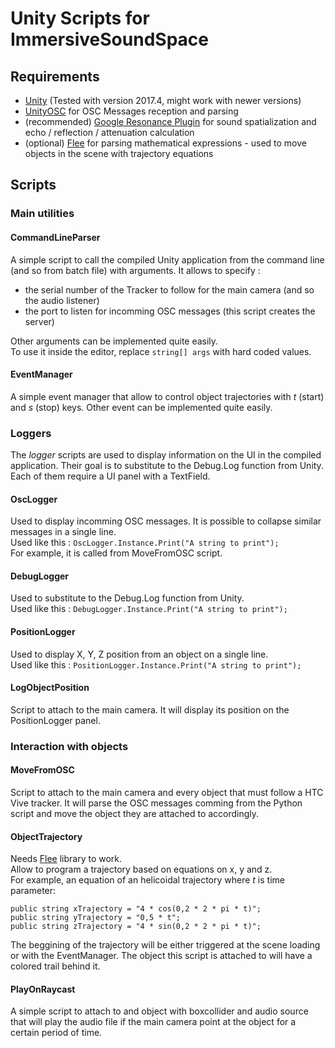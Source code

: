 # Unity Scripts for ImmersiveSoundSpace

## Requirements
- [Unity](https://store.unity.com/) (Tested with version 2017.4, might work with newer versions)
- [UnityOSC](https://github.com/jorgegarcia/UnityOSC) for OSC Messages reception and parsing
- (recommended) [Google Resonance Plugin](https://resonance-audio.github.io/resonance-audio/develop/unity/getting-started) for sound spatialization and echo / reflection / attenuation calculation
- (optional) [Flee](https://github.com/mparlak/Flee) for parsing mathematical expressions - used to move objects in the scene with trajectory equations

## Scripts


### Main utilities

#### CommandLineParser
A simple script to call the compiled Unity application from the command line (and so from batch file) with arguments. It allows to specify :
- the serial number of the Tracker to follow for the main camera (and so the audio listener)
- the port to listen for incomming OSC messages (this script creates the server)

Other arguments can be implemented quite easily.  
To use it inside the editor, replace `string[] args` with hard coded values.

#### EventManager
A simple event manager that allow to control object trajectories with *t* (start) and *s* (stop) keys. Other event can be implemented quite easily.


### Loggers
The *logger* scripts are used to display information on the UI in the compiled application. Their goal is to substitute to the Debug.Log function from Unity. Each of them require a UI panel with a TextField.

#### OscLogger
Used to display incomming OSC messages. It is possible to collapse similar messages in a single line.  
Used like this : `OscLogger.Instance.Print("A string to print");`  
For example, it is called from MoveFromOSC script.

#### DebugLogger
Used to substitute to the Debug.Log function from Unity.  
Used like this : `DebugLogger.Instance.Print("A string to print");`  

#### PositionLogger
Used to display X, Y, Z position from an object on a single line.  
Used like this : `PositionLogger.Instance.Print("A string to print");`  

#### LogObjectPosition
Script to attach to the main camera. It will display its position on the PositionLogger panel.


### Interaction with objects

#### MoveFromOSC
Script to attach to the main camera and every object that must follow a HTC Vive tracker. It will parse the OSC messages comming from the Python script and move the object they are attached to accordingly.

#### ObjectTrajectory
Needs [Flee](https://github.com/mparlak/Flee) library to work.  
Allow to program a trajectory based on equations on x, y and z.  
For example, an equation of an helicoidal trajectory where *t* is time parameter: 
```
public string xTrajectory = "4 * cos(0,2 * 2 * pi * t)";
public string yTrajectory = "0,5 * t";
public string zTrajectory = "4 * sin(0,2 * 2 * pi * t)";
```
The beggining of the trajectory will be either triggered at the scene loading or with the 
EventManager. The object this script is attached to will have a colored trail behind it.

#### PlayOnRaycast
A simple script to attach to and object with boxcollider and audio source that will play the audio file if the main camera point at the object for a certain period of time.


